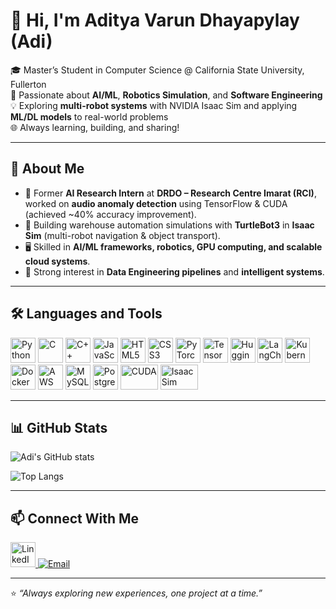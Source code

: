 # 👋 Hi, I'm Aditya Varun Dhayapylay (Adi)

🎓 Master’s Student in Computer Science @ California State University, Fullerton  
🤖 Passionate about **AI/ML**, **Robotics Simulation**, and **Software Engineering**  
💡 Exploring **multi-robot systems** with NVIDIA Isaac Sim and applying **ML/DL models** to real-world problems  
🌐 Always learning, building, and sharing!

---

## 🚀 About Me
- 🔬 Former **AI Research Intern** at **DRDO – Research Centre Imarat (RCI)**, worked on **audio anomaly detection** using TensorFlow & CUDA (achieved ~40% accuracy improvement).
- 🦾 Building warehouse automation simulations with **TurtleBot3** in **Isaac Sim** (multi-robot navigation & object transport).
- 🖥️ Skilled in **AI/ML frameworks, robotics, GPU computing, and scalable cloud systems**.
- 📝 Strong interest in **Data Engineering pipelines** and **intelligent systems**.

---

## 🛠️ Languages and Tools

<p align="left">
  <!-- Core Languages -->
  <img src="https://cdn.jsdelivr.net/gh/devicons/devicon/icons/python/python-original.svg" alt="Python" width="40" height="40"/>
  <img src="https://cdn.jsdelivr.net/gh/devicons/devicon/icons/c/c-original.svg" alt="C" width="40" height="40"/>
  <img src="https://cdn.jsdelivr.net/gh/devicons/devicon/icons/cplusplus/cplusplus-original.svg" alt="C++" width="40" height="40"/>
  <img src="https://cdn.jsdelivr.net/gh/devicons/devicon/icons/javascript/javascript-original.svg" alt="JavaScript" width="40" height="40"/>
  <img src="https://cdn.jsdelivr.net/gh/devicons/devicon/icons/html5/html5-original.svg" alt="HTML5" width="40" height="40"/>
  <img src="https://cdn.jsdelivr.net/gh/devicons/devicon/icons/css3/css3-original.svg" alt="CSS3" width="40" height="40"/>

  <!-- AI/ML -->
  <img src="https://cdn.jsdelivr.net/gh/devicons/devicon/icons/pytorch/pytorch-original.svg" alt="PyTorch" width="40" height="40"/>
  <img src="https://cdn.jsdelivr.net/gh/devicons/devicon/icons/tensorflow/tensorflow-original.svg" alt="TensorFlow" width="40" height="40"/>
  <img src="https://avatars.githubusercontent.com/u/25720743?s=200&v=4" alt="Hugging Face" width="40" height="40"/> <!-- Hugging Face -->
  <img src="https://avatars.githubusercontent.com/u/126733545?s=200&v=4" alt="LangChain" width="40" height="40"/> <!-- LangChain -->

  <!-- Systems & Cloud -->
  <img src="https://cdn.jsdelivr.net/gh/devicons/devicon/icons/kubernetes/kubernetes-plain.svg" alt="Kubernetes" width="40" height="40"/>
  <img src="https://cdn.jsdelivr.net/gh/devicons/devicon/icons/docker/docker-original.svg" alt="Docker" width="40" height="40"/>
  <img src="https://cdn.jsdelivr.net/gh/devicons/devicon/icons/amazonwebservices/amazonwebservices-original.svg" alt="AWS" width="40" height="40"/>

  <!-- Databases -->
  <img src="https://cdn.jsdelivr.net/gh/devicons/devicon/icons/mysql/mysql-original.svg" alt="MySQL" width="40" height="40"/>
  <img src="https://cdn.jsdelivr.net/gh/devicons/devicon/icons/postgresql/postgresql-original.svg" alt="PostgreSQL" width="40" height="40"/>

  <!-- GPU / Simulation -->
  <img src="https://upload.wikimedia.org/wikipedia/commons/8/85/CUDA_logo.svg" alt="CUDA" width="60" height="40"/> 
  <img src="https://developer.nvidia.com/sites/default/files/akamai/isaac/isaac_sim_logo.png" alt="Isaac Sim" width="60" height="40"/> <!-- Isaac Sim -->
</p>

---

## 📊 GitHub Stats
![Adi's GitHub stats](https://github-readme-stats.vercel.app/api?username=adivd&show_icons=true&theme=radical)

![Top Langs](https://github-readme-stats.vercel.app/api/top-langs/?username=adivd&layout=compact&theme=radical)

---

## 📫 Connect With Me
<p align="left">
  <a href="https://www.linkedin.com/in/adivd/" target="_blank">
    <img src="https://cdn.jsdelivr.net/gh/devicons/devicon/icons/linkedin/linkedin-original.svg" alt="LinkedIn" width="40" height="40"/>
  </a>
  <a href="mailto:adivd@csu.fullerton.edu">
    <img src="https://img.icons8.com/fluency/48/gmail.png" alt="Email"/>
  </a>
</p>

---

⭐️ *“Always exploring new experiences, one project at a time.”*
